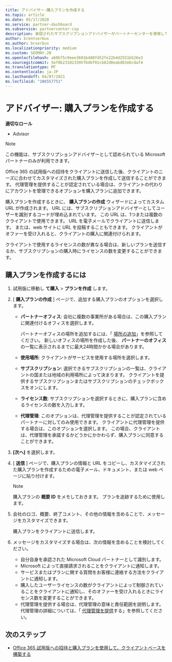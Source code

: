 ```yaml
---
title: アドバイザー-購入プランを作成する
ms.topic: article
ms.date: 05/17/2020
ms.service: partner-dashboard
ms.subservice: partnercenter-csp
description: 承認されたサブスクリプションアドバイザーがパートナーセンターを使用して購入プランとカスタム URL を作成し、Office 365 の試用版への招待に含める方法について説明します。
author: brentserbus
ms.author: brserbus
ms.localizationpriority: medium
ms.custom: SEOMAY.20
ms.openlocfilehash: a60b75c9eee3601b488fd52fe22b4d2551b526e3
ms.sourcegitcommit: 5ef0b231023395fb4bf01cb82d0eabd83e6cdaf4
ms.translationtype: MT
ms.contentlocale: ja-JP
ms.lasthandoff: 04/07/2021
ms.locfileid: "106557751"
---
```

# <a name="advisors-create-a-purchase-offer"></a>アドバイザー: 購入プランを作成する

 
**適切なロール**

- Advisor


> [!NOTE]
> この機能は、サブスクリプションアドバイザーとして認められている Microsoft パートナーのみが利用できます。

Office 365 の試用版への招待をクライアントに送信した後、クライアントのニーズに合わせてカスタマイズされた購入プランを作成して送信することができます。 代理管理を提供することが認定されている場合は、クライアントの代わりにアカウントを管理できるオプションを購入プランに追加できます。

購入プランを作成するときに、 **購入プランの作成** ウィザードによってカスタム URL が作成されます。 URL には、サブスクリプションアドバイザーとしてユーザーを識別するコードが埋め込まれています。 この URL は、1つまたは複数のクライアントで使用できます。 URL を電子メールでクライアントに送信します。 または、web サイトに URL を投稿することもできます。 クライアントがオファーを受け入れると、クライアントの購入に関連付けられます。

クライアントで使用するライセンスの数が異なる場合は、新しいプランを送信するか、サブスクリプションの購入時にライセンスの数を変更することができます。

## <a name="to-create-a-purchase-offer"></a>購入プランを作成するには

1. 試用版に移動し **て購入**  >  **プランを作成** します。

2. [ **購入プランの作成** ] ページで、追加する購入プランのオプションを選択します。

    - **パートナーオフィス**: 会社に複数の事業所がある場合は、この購入プランに関連付けるオフィスを選択します。

        パートナーオフィスの場所を追加するには、「 [場所の追加](manage-locations.md)」を参照してください。 新しいオフィスの場所を作成した後、 **パートナーのオフィス** の一覧に表示されるまでに最大24時間かかる場合があります。

    - **使用場所**: クライアントがサービスを使用する場所を選択します。
    - **サブスクリプション**: 選択できるサブスクリプションの一覧は、クライアントの国または地域の利用場所によって決まります。 クライアントを提供するサブスクリプションまたはサブスクリプションのチェックボックスをオンにします。
    - **ライセンス数**: サブスクリプションを選択するときに、購入プランに含めるライセンスの数を入力します。
    - **代理管理**: このオプションは、代理管理を提供することが認定されているパートナーに対してのみ使用できます。 クライアントに代理管理を提供する場合は、このオプションを選択します。 この場合、クライアントは、代理管理を承諾するかどうかにかかわらず、購入プランに同意することができます。

3. **[次へ]** を選択します。

4. [ **送信** ] ページで、購入プランの情報と URL をコピーし、カスタマイズされた購入プランを作成するための電子メール、ドキュメント、または web ページに貼り付けます。

    > [!NOTE]
    > 購入プランの **概要 ID** をメモしておきます。 プランを追跡するために使用します。

5. 会社のロゴ、概要、終了コメント、その他の情報を含めることで、メッセージをカスタマイズできます。

    購入プランをクライアントに送信します。

6. メッセージをカスタマイズする場合は、次の情報を含めることを検討してください。

    - 自分自身を承認された Microsoft Cloud パートナーとして識別します。
    - Microsoft によって直接請求されることをクライアントに通知します。
    - サービスまたはプランに関する質問をお客様に連絡する方法をクライアントに通知します。
    - 購入したユーザーライセンスの数がクライアントによって制御されていることをクライアントに通知し、そのオファーを受け入れるときにライセンス数を変更することができます。
    - 代理管理を提供する場合は、代理管理の意味と責任範囲を説明します。 代理管理の詳細については、「 [代理管理を提供](customers-revoke-admin-privileges.md)する」を参照してください。

## <a name="next-steps"></a>次のステップ

- [Office 365 試用版への招待と購入プランを使用して、クライアントベースを構築する](advisors-build-your-business.md)